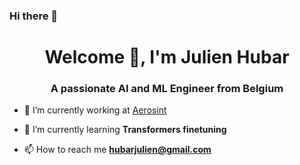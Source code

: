### Hi there 👋

<h1 align="center">Welcome 🤗, I'm Julien Hubar</h1>
<h3 align="center">A passionate AI and ML Engineer from Belgium</h3>

- 🔭 I’m currently working at [Aerosint](https://aerosint.com) 

- 🌱 I’m currently learning **Transformers finetuning**

- 📫 How to reach me **hubarjulien@gmail.com**

<!--
**jhubar/jhubar** is a ✨ _special_ ✨ repository because its `README.md` (this file) appears on your GitHub profile.

Here are some ideas to get you started:

- 🔭 I’m currently working on ...
- 🌱 I’m currently learning ...
- 👯 I’m looking to collaborate on ...
- 🤔 I’m looking for help with ...
- 💬 Ask me about ...
- 📫 How to reach me: ...
- 😄 Pronouns: ...
- ⚡ Fun fact: ...
-->

